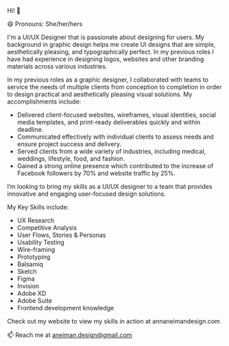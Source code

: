 Hi! 👋

😄 Pronouns: She/her/hers

I'm a UI/UX Designer that is passionate about designing for users. My background in graphic design helps me create UI designs that are simple, aesthetically pleasing, and typographically perfect. In my previous roles I have had experience in designing logos, websites and other branding materials across various industries.

In my previous roles as a graphic designer, I collaborated with teams to service the needs of multiple clients from conception to completion in order to design practical and aesthetically pleasing visual solutions. My accomplishments include:
- Delivered client-focused websites, wireframes, visual identities, social media templates, and print-ready deliverables quickly and within deadline. 
- Communicated effectively with individual clients to assess needs and ensure project success and delivery.
- Served clients from a wide variety of industries, including medical, weddings, lifestyle, food, and fashion.
- Gained a strong online presence which contributed to the increase of Facebook followers by 70% and website traffic by 25%.

I’m looking to bring my skills as a UI/UX designer to a team that provides innovative and engaging user-focused design solutions. 

My Key Skills include:
- UX Research
- Competitive Analysis
- User Flows, Stories & Personas
- Usability Testing
- Wire-framing
- Prototyping
- Balsamiq
- Sketch
- Figma
- Invision
- Adobe XD
- Adobe Suite
- Frontend development knowledge

Check out my website to view my skills in action at annaneimandesign.com

📫 Reach me at aneiman.design@gmail.com

<!---
AnnaNeiman/AnnaNeiman is a ✨ special ✨ repository because its `README.md` (this file) appears on your GitHub profile.
You can click the Preview link to take a look at your changes.
--->
